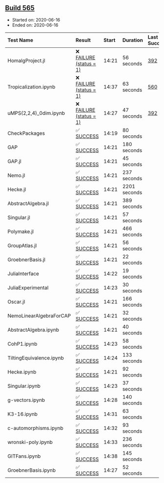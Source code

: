 ## [Build 565](https://oscarci.mathematik.uni-kl.de/job/oscar-julia-1.4/565/)

* Started on: 2020-06-16
* Ended on: 2020-06-16

| Test Name    | Result | Start | Duration | Last Success | First Failure |
|:-------------|:-------|:------|:---------|:-------------|:--------------|
| HomalgProject.jl | ❌ [FAILURE (status = 1)](https://oscarci.mathematik.uni-kl.de/job/oscar-julia-1.4/565/artifact/logs/build-565/HomalgProject.jl.log) | 14:21 | 56 seconds | [392](https://oscarci.mathematik.uni-kl.de/job/oscar-julia-1.4/392/) | [393](https://oscarci.mathematik.uni-kl.de/job/oscar-julia-1.4/393/) |
| Tropicalization.ipynb | ❌ [FAILURE (status = 1)](https://oscarci.mathematik.uni-kl.de/job/oscar-julia-1.4/565/artifact/logs/build-565/Tropicalization.ipynb.log) | 14:37 | 63 seconds | [560](https://oscarci.mathematik.uni-kl.de/job/oscar-julia-1.4/560/) | [561](https://oscarci.mathematik.uni-kl.de/job/oscar-julia-1.4/561/) |
| uMPS(2,2,4)_0dim.ipynb | ❌ [FAILURE (status = 1)](https://oscarci.mathematik.uni-kl.de/job/oscar-julia-1.4/565/artifact/logs/build-565/uMPS-2-2-4-_0dim.ipynb.log) | 14:27 | 47 seconds | [392](https://oscarci.mathematik.uni-kl.de/job/oscar-julia-1.4/392/) | [393](https://oscarci.mathematik.uni-kl.de/job/oscar-julia-1.4/393/) |
| CheckPackages | ✅ [SUCCESS](https://oscarci.mathematik.uni-kl.de/job/oscar-julia-1.4/565/artifact/logs/build-565/CheckPackages.log) | 14:19 | 80 seconds |  |  |
| GAP | ✅ [SUCCESS](https://oscarci.mathematik.uni-kl.de/job/oscar-julia-1.4/565/artifact/logs/build-565/GAP.log) | 14:21 | 180 seconds |  |  |
| GAP.jl | ✅ [SUCCESS](https://oscarci.mathematik.uni-kl.de/job/oscar-julia-1.4/565/artifact/logs/build-565/GAP.jl.log) | 14:21 | 45 seconds |  |  |
| Nemo.jl | ✅ [SUCCESS](https://oscarci.mathematik.uni-kl.de/job/oscar-julia-1.4/565/artifact/logs/build-565/Nemo.jl.log) | 14:21 | 237 seconds |  |  |
| Hecke.jl | ✅ [SUCCESS](https://oscarci.mathematik.uni-kl.de/job/oscar-julia-1.4/565/artifact/logs/build-565/Hecke.jl.log) | 14:21 | 2201 seconds |  |  |
| AbstractAlgebra.jl | ✅ [SUCCESS](https://oscarci.mathematik.uni-kl.de/job/oscar-julia-1.4/565/artifact/logs/build-565/AbstractAlgebra.jl.log) | 14:21 | 389 seconds |  |  |
| Singular.jl | ✅ [SUCCESS](https://oscarci.mathematik.uni-kl.de/job/oscar-julia-1.4/565/artifact/logs/build-565/Singular.jl.log) | 14:21 | 57 seconds |  |  |
| Polymake.jl | ✅ [SUCCESS](https://oscarci.mathematik.uni-kl.de/job/oscar-julia-1.4/565/artifact/logs/build-565/Polymake.jl.log) | 14:21 | 466 seconds |  |  |
| GroupAtlas.jl | ✅ [SUCCESS](https://oscarci.mathematik.uni-kl.de/job/oscar-julia-1.4/565/artifact/logs/build-565/GroupAtlas.jl.log) | 14:21 | 56 seconds |  |  |
| GroebnerBasis.jl | ✅ [SUCCESS](https://oscarci.mathematik.uni-kl.de/job/oscar-julia-1.4/565/artifact/logs/build-565/GroebnerBasis.jl.log) | 14:21 | 22 seconds |  |  |
| JuliaInterface | ✅ [SUCCESS](https://oscarci.mathematik.uni-kl.de/job/oscar-julia-1.4/565/artifact/logs/build-565/JuliaInterface.log) | 14:22 | 19 seconds |  |  |
| JuliaExperimental | ✅ [SUCCESS](https://oscarci.mathematik.uni-kl.de/job/oscar-julia-1.4/565/artifact/logs/build-565/JuliaExperimental.log) | 14:23 | 30 seconds |  |  |
| Oscar.jl | ✅ [SUCCESS](https://oscarci.mathematik.uni-kl.de/job/oscar-julia-1.4/565/artifact/logs/build-565/Oscar.jl.log) | 14:21 | 166 seconds |  |  |
| NemoLinearAlgebraForCAP | ✅ [SUCCESS](https://oscarci.mathematik.uni-kl.de/job/oscar-julia-1.4/565/artifact/logs/build-565/NemoLinearAlgebraForCAP.log) | 14:21 | 32 seconds |  |  |
| AbstractAlgebra.ipynb | ✅ [SUCCESS](https://oscarci.mathematik.uni-kl.de/job/oscar-julia-1.4/565/artifact/logs/build-565/AbstractAlgebra.ipynb.log) | 14:21 | 40 seconds |  |  |
| CohP1.ipynb | ✅ [SUCCESS](https://oscarci.mathematik.uni-kl.de/job/oscar-julia-1.4/565/artifact/logs/build-565/CohP1.ipynb.log) | 14:23 | 58 seconds |  |  |
| TiltingEquivalence.ipynb | ✅ [SUCCESS](https://oscarci.mathematik.uni-kl.de/job/oscar-julia-1.4/565/artifact/logs/build-565/TiltingEquivalence.ipynb.log) | 14:24 | 133 seconds |  |  |
| Hecke.ipynb | ✅ [SUCCESS](https://oscarci.mathematik.uni-kl.de/job/oscar-julia-1.4/565/artifact/logs/build-565/Hecke.ipynb.log) | 14:21 | 92 seconds |  |  |
| Singular.ipynb | ✅ [SUCCESS](https://oscarci.mathematik.uni-kl.de/job/oscar-julia-1.4/565/artifact/logs/build-565/Singular.ipynb.log) | 14:23 | 37 seconds |  |  |
| g-vectors.ipynb | ✅ [SUCCESS](https://oscarci.mathematik.uni-kl.de/job/oscar-julia-1.4/565/artifact/logs/build-565/g-vectors.ipynb.log) | 14:28 | 140 seconds |  |  |
| K3-16.ipynb | ✅ [SUCCESS](https://oscarci.mathematik.uni-kl.de/job/oscar-julia-1.4/565/artifact/logs/build-565/K3-16.ipynb.log) | 14:31 | 63 seconds |  |  |
| c-automorphisms.ipynb | ✅ [SUCCESS](https://oscarci.mathematik.uni-kl.de/job/oscar-julia-1.4/565/artifact/logs/build-565/c-automorphisms.ipynb.log) | 14:32 | 93 seconds |  |  |
| wronski-poly.ipynb | ✅ [SUCCESS](https://oscarci.mathematik.uni-kl.de/job/oscar-julia-1.4/565/artifact/logs/build-565/wronski-poly.ipynb.log) | 14:33 | 236 seconds |  |  |
| GITFans.ipynb | ✅ [SUCCESS](https://oscarci.mathematik.uni-kl.de/job/oscar-julia-1.4/565/artifact/logs/build-565/GITFans.ipynb.log) | 14:38 | 145 seconds |  |  |
| GroebnerBasis.ipynb | ✅ [SUCCESS](https://oscarci.mathematik.uni-kl.de/job/oscar-julia-1.4/565/artifact/logs/build-565/GroebnerBasis.ipynb.log) | 14:27 | 52 seconds |  |  |
